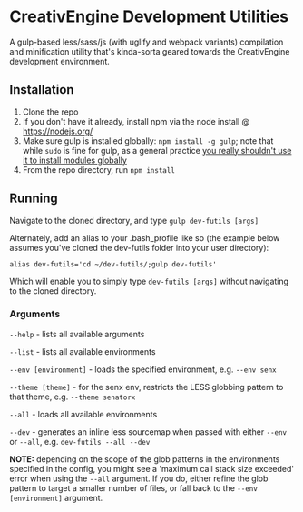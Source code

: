# CreativEngine Development Utilities

A gulp-based less/sass/js (with uglify and webpack variants) compilation and minification utility that's kinda-sorta geared towards the CreativEngine development environment.

## Installation

1. Clone the repo
2. If you don't have it already, install npm via the node install @ https://nodejs.org/
3. Make sure gulp is installed globally: `npm install -g gulp`; note that while `sudo` is fine for gulp, as a general practice [you really shouldn't use it to install modules globally](https://docs.npmjs.com/getting-started/fixing-npm-permissions)
4. From the repo directory, run `npm install`

## Running

Navigate to the cloned directory, and type `gulp dev-futils [args]`

Alternately, add an alias to your .bash_profile like so (the example below assumes you've cloned the dev-futils folder into your user directory):

`alias dev-futils='cd ~/dev-futils/;gulp dev-futils'`

Which will enable you to simply type `dev-futils [args]` without navigating to the cloned directory.

### Arguments

`--help` - lists all available arguments

`--list` - lists all available environments

`--env [environment]` - loads the specified environment, e.g. `--env senx`

`--theme [theme]` - for the senx env, restricts the LESS globbing pattern to that theme, e.g. `--theme senatorx`

`--all` - loads all available environments

`--dev` - generates an inline less sourcemap when passed with either `--env` or `--all`, e.g. `dev-futils --all --dev`

**NOTE:** depending on the scope of the glob patterns in the environments specified in the config, you might see a 'maximum call stack size exceeded' error when using the `--all` argument. If you do, either refine the glob pattern to target a smaller number of files, or fall back to the `--env [environment]` argument.
